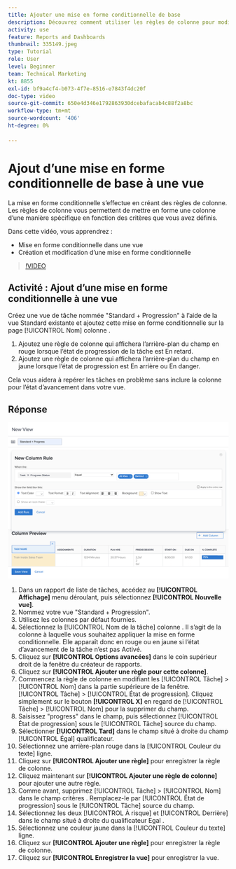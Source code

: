 ```yaml
---
title: Ajouter une mise en forme conditionnelle de base
description: Découvrez comment utiliser les règles de colonne pour modifier la couleur du texte, la mise en forme et les couleurs d’arrière-plan dans un rapport ou une vue, en fonction des critères que vous avez définis.
activity: use
feature: Reports and Dashboards
thumbnail: 335149.jpeg
type: Tutorial
role: User
level: Beginner
team: Technical Marketing
kt: 8855
exl-id: bf9a4cf4-b073-4f7e-8516-e7843f4dc20f
doc-type: video
source-git-commit: 650e4d346e1792863930dcebafacab4c88f2a8bc
workflow-type: tm+mt
source-wordcount: '406'
ht-degree: 0%

---
```


# Ajout d’une mise en forme conditionnelle de base à une vue

La mise en forme conditionnelle s’effectue en créant des règles de colonne. Les règles de colonne vous permettent de mettre en forme une colonne d’une manière spécifique en fonction des critères que vous avez définis.

Dans cette vidéo, vous apprendrez :

* Mise en forme conditionnelle dans une vue
* Création et modification d’une mise en forme conditionnelle

>[!VIDEO](https://video.tv.adobe.com/v/335149/?quality=12&learn=on)

## Activité : Ajout d’une mise en forme conditionnelle à une vue

Créez une vue de tâche nommée &quot;Standard + Progression&quot; à l’aide de la vue Standard existante et ajoutez cette mise en forme conditionnelle sur la page [!UICONTROL Nom] colonne .

1. Ajoutez une règle de colonne qui affichera l’arrière-plan du champ en rouge lorsque l’état de progression de la tâche est En retard.
1. Ajoutez une règle de colonne qui affichera l’arrière-plan du champ en jaune lorsque l’état de progression est En arrière ou En danger.

Cela vous aidera à repérer les tâches en problème sans inclure la colonne pour l’état d’avancement dans votre vue.

## Réponse

![Image de l’écran de création d’une règle de colonne](assets/conditional-formatting-exercise.png)

1. Dans un rapport de liste de tâches, accédez au **[!UICONTROL Affichage]** menu déroulant, puis sélectionnez **[!UICONTROL Nouvelle vue]**.
1. Nommez votre vue &quot;Standard + Progression&quot;.
1. Utilisez les colonnes par défaut fournies.
1. Sélectionnez la [!UICONTROL Nom de la tâche] colonne . Il s’agit de la colonne à laquelle vous souhaitez appliquer la mise en forme conditionnelle. Elle apparaît donc en rouge ou en jaune si l’état d’avancement de la tâche n’est pas Activé.
1. Cliquez sur **[!UICONTROL Options avancées]** dans le coin supérieur droit de la fenêtre du créateur de rapports.
1. Cliquez sur **[!UICONTROL Ajouter une règle pour cette colonne]**.
1. Commencez la règle de colonne en modifiant les [!UICONTROL Tâche] > [!UICONTROL Nom] dans la partie supérieure de la fenêtre. [!UICONTROL Tâche] > [!UICONTROL État de progression]. Cliquez simplement sur le bouton **[!UICONTROL X]** en regard de [!UICONTROL Tâche] > [!UICONTROL Nom] pour la supprimer du champ.
1. Saisissez &quot;progress&quot; dans le champ, puis sélectionnez [!UICONTROL État de progression] sous le [!UICONTROL Tâche] source du champ.
1. Sélectionner **[!UICONTROL Tard]** dans le champ situé à droite du champ [!UICONTROL Égal] qualificateur.
1. Sélectionnez une arrière-plan rouge dans la [!UICONTROL Couleur du texte] ligne.
1. Cliquez sur **[!UICONTROL Ajouter une règle]** pour enregistrer la règle de colonne.
1. Cliquez maintenant sur **[!UICONTROL Ajouter une règle de colonne]** pour ajouter une autre règle.
1. Comme avant, supprimez [!UICONTROL Tâche] > [!UICONTROL Nom] dans le champ critères . Remplacez-le par [!UICONTROL État de progression] sous le [!UICONTROL Tâche] source du champ.
1. Sélectionnez les deux [!UICONTROL À risque] et [!UICONTROL Derrière] dans le champ situé à droite du qualificateur Egal .
1. Sélectionnez une couleur jaune dans la [!UICONTROL Couleur du texte] ligne.
1. Cliquez sur **[!UICONTROL Ajouter une règle]** pour enregistrer la règle de colonne.
1. Cliquez sur **[!UICONTROL Enregistrer la vue]** pour enregistrer la vue.
